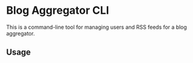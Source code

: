 # Blog Aggregator CLI

This is a command-line tool for managing users and RSS feeds for a blog aggregator.

## Usage
